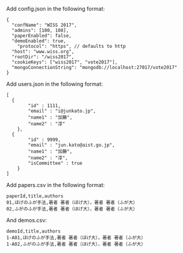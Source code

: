
Add config.json in the following format:
```
{
  "confName": "WISS 2017",
  "admins": [100, 108],
  "paperEnabled": false,
  "demoEnabled": true,
	"protocol": "https", // defaults to http
  "host": "www.wiss.org",
  "rootDir": "/wiss2017",
  "cookieKeys": ["wiss2017", "vote2017"],
  "mongoConnectionString": "mongodb://localhost:27017/vote2017"
}
```

Add users.json in the following format:
```
[
  {
		"id" : 1111,
		"email" : "i@junkato.jp",
		"name1" : "加藤",
		"name2" : "淳"
	},
  {
		"id" : 9999,
		"email" : "jun.kato@aist.go.jp",
		"name1" : "加藤",
		"name2" : "淳",
		"isCommittee" : true
	}
]
```

Add papers.csv in the following format:
```
paperId,title,authors
01,ほげのふが手法,著者 著者（ほげ大），著者 著者（ふが大）
02,ふがのふが手法,著者 著者（ほげ大），著者 著者（ふが大）
```

And demos.csv:
```
demoId,title,authors
1-A01,ほげのふが手法,著者 著者（ほげ大），著者 著者（ふが大）
1-A02,ふがのふが手法,著者 著者（ほげ大），著者 著者（ふが大）
```

